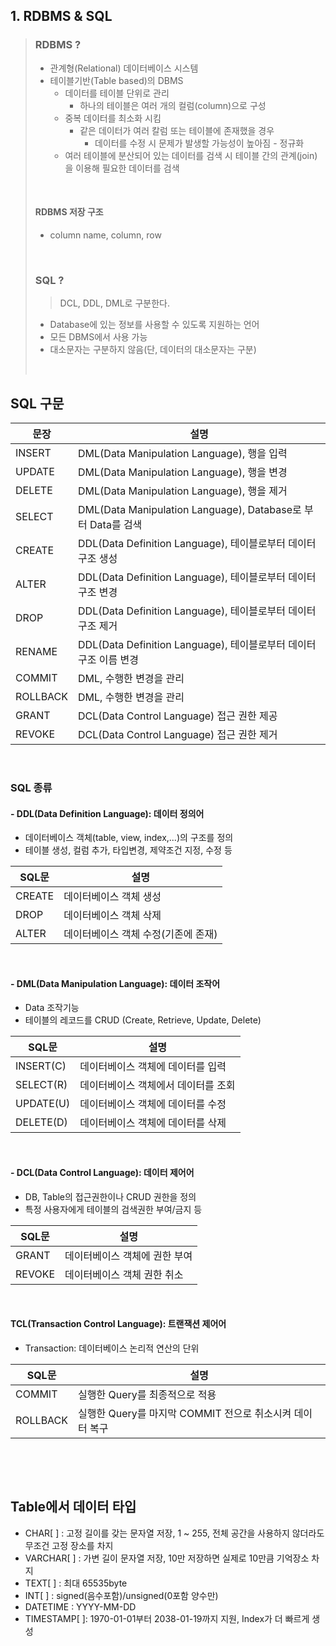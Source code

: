 ## 1. RDBMS & SQL

> ### RDBMS ?
>
> * 관계형(Relational) 데이터베이스 시스템
> * 테이블기반(Table based)의 DBMS
>   * 데이터를 테이블 단위로 관리
>     * 하나의 테이블은 여러 개의 컬럼(column)으로 구성
>   * 중복 데이터를 최소화 시킴
>     * 같은 데이터가 여러 칼럼 또는 테이블에 존재했을 경우
>       * 데이터를 수정 시 문제가 발생할 가능성이 높아짐 - 정규화
>   * 여러 테이블에 분산되어 있는 데이터를 검색 시 테이블 간의 관계(join)을 이용해 필요한 데이터를 검색
>
> ​         
>
> #### RDBMS 저장 구조
>
> * column name, column, row
>
> ​        
>
> ### SQL ?
>
> > DCL, DDL, DML로 구분한다.
>
> * Database에 있는 정보를 사용할 수 있도록 지원하는 언어
> * 모든 DBMS에서 사용 가능
> * 대소문자는 구분하지 않음(단, 데이터의 대소문자는 구분)
>
> ​                     

## SQL 구문

| 문장     | 설명                                                         |
| -------- | ------------------------------------------------------------ |
| INSERT   | DML(Data Manipulation Language), 행을 입력                   |
| UPDATE   | DML(Data Manipulation Language), 행을 변경                   |
| DELETE   | DML(Data Manipulation Language), 행을 제거                   |
| SELECT   | DML(Data Manipulation Language), Database로 부터 Data를 검색 |
| CREATE   | DDL(Data Definition Language), 테이블로부터 데이터 구조 생성 |
| ALTER    | DDL(Data Definition Language), 테이블로부터 데이터 구조 변경 |
| DROP     | DDL(Data Definition Language), 테이블로부터 데이터 구조 제거 |
| RENAME   | DDL(Data Definition Language), 테이블로부터 데이터 구조 이름 변경 |
| COMMIT   | DML, 수행한 변경을 관리                                      |
| ROLLBACK | DML, 수행한 변경을 관리                                      |
| GRANT    | DCL(Data Control Language) 접근 권한 제공                    |
| REVOKE   | DCL(Data Control Language) 접근 권한 제거                    |

​         

### SQL 종류

#### - DDL(Data Definition Language): 데이터 정의어

* 데이터베이스 객체(table, view, index,...)의 구조를 정의
* 테이블 생성, 컬럼 추가, 타입변경, 제약조건 지정, 수정 등

| SQL문  | 설명                                |
| ------ | ----------------------------------- |
| CREATE | 데이터베이스 객체 생성              |
| DROP   | 데이터베이스 객체 삭제              |
| ALTER  | 데이터베이스 객체 수정(기존에 존재) |

​          

#### - DML(Data Manipulation Language): 데이터 조작어

* Data 조작기능
* 테이블의 레코드를 CRUD (Create, Retrieve, Update, Delete)

| SQL문     | 설명                                |
| --------- | ----------------------------------- |
| INSERT(C) | 데이터베이스 객체에 데이터를 입력   |
| SELECT(R) | 데이터베이스 객체에서 데이터를 조회 |
| UPDATE(U) | 데이터베이스 객체에 데이터를 수정   |
| DELETE(D) | 데이터베이스 객체에 데이터를 삭제   |

​         

#### - DCL(Data Control Language): 데이터 제어어

* DB, Table의 접근권한이나 CRUD 권한을 정의
* 특정 사용자에게 테이블의 검색권한 부여/금지 등

| SQL문  | 설명                          |
| ------ | ----------------------------- |
| GRANT  | 데이터베이스 객체에 권한 부여 |
| REVOKE | 데이터베이스 객체 권한 취소   |

​        

#### TCL(Transaction Control Language): 트랜잭션 제어어

* Transaction: 데이터베이스 논리적 연산의 단위

| SQL문    | 설명                                                     |
| -------- | -------------------------------------------------------- |
| COMMIT   | 실행한 Query를 최종적으로 적용                           |
| ROLLBACK | 실행한 Query를 마지막 COMMIT 전으로 취소시켜 데이터 복구 |

​         

​        

## Table에서 데이터 타입

* CHAR[ ] : 고정 길이를 갖는 문자열 저장, 1 ~ 255, 전체 공간을 사용하지 않더라도 무조건 고정 장소를 차지
* VARCHAR[ ]  : 가변 길이 문자열 저장, 10만 저장하면 실제로 10만큼 기억장소 차지
* TEXT[ ] : 최대 65535byte
* INT[ ] : signed(음수포함)/unsigned(0포함 양수만)
* DATETIME : YYYY-MM-DD
* TIMESTAMP[ ]: 1970-01-01부터 2038-01-19까지 지원, Index가 더 빠르게 생성 

